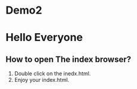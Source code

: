 # Demo2

# Hello Everyone

## How to open The index browser?
1. Double click on the inedx.html.
2. Enjoy your index.html.